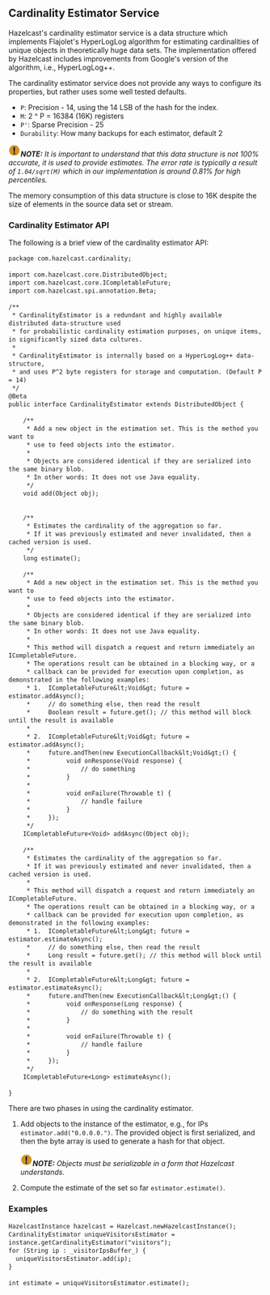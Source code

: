 

## Cardinality Estimator Service

Hazelcast's cardinality estimator service is a data structure which implements Flajolet's HyperLogLog algorithm for estimating cardinalities of unique objects in theoretically huge data sets.
The implementation offered by Hazelcast includes improvements from Google's version of the algorithm, i.e., HyperLogLog++.

The cardinality estimator service does not provide any ways to configure its properties, but rather uses some well tested defaults.

- `P`: Precision - 14, using the 14 LSB of the hash for the index.
- `M`: 2 ^ P = 16384 (16K) registers
- `P'`: Sparse Precision - 25
- `Durability`: How many backups for each estimator, default 2

![image](images/NoteSmall.jpg)***NOTE:*** *It is important to understand that this data structure is not 100% accurate, it is used to provide estimates. The error rate is typically a result of `1.04/sqrt(M)` which in our implementation is around 0.81% for high percentiles.*



The memory consumption of this data structure is close to 16K despite the size of elements in the source data set or stream.

### Cardinality Estimator API

The following is a brief view of the cardinality estimator API:

```
package com.hazelcast.cardinality;

import com.hazelcast.core.DistributedObject;
import com.hazelcast.core.ICompletableFuture;
import com.hazelcast.spi.annotation.Beta;

/**
 * CardinalityEstimator is a redundant and highly available distributed data-structure used
 * for probabilistic cardinality estimation purposes, on unique items, in significantly sized data cultures.
 *
 * CardinalityEstimator is internally based on a HyperLogLog++ data-structure,
 * and uses P^2 byte registers for storage and computation. (Default P = 14)
 */
@Beta
public interface CardinalityEstimator extends DistributedObject {

    /**
     * Add a new object in the estimation set. This is the method you want to
     * use to feed objects into the estimator.
     *
     * Objects are considered identical if they are serialized into the same binary blob.
     * In other words: It does not use Java equality.
     */
    void add(Object obj);


    /**
     * Estimates the cardinality of the aggregation so far.
     * If it was previously estimated and never invalidated, then a cached version is used.
     */
    long estimate();

    /**
     * Add a new object in the estimation set. This is the method you want to
     * use to feed objects into the estimator.
     *
     * Objects are considered identical if they are serialized into the same binary blob.
     * In other words: It does not use Java equality.
     *
     * This method will dispatch a request and return immediately an ICompletableFuture.
     * The operations result can be obtained in a blocking way, or a
     * callback can be provided for execution upon completion, as demonstrated in the following examples:
     * 1.  ICompletableFuture&lt;Void&gt; future = estimator.addAsync();
     *     // do something else, then read the result
     *     Boolean result = future.get(); // this method will block until the result is available
     * 
     * 2.  ICompletableFuture&lt;Void&gt; future = estimator.addAsync();
     *     future.andThen(new ExecutionCallback&lt;Void&gt;() {
     *          void onResponse(Void response) {
     *              // do something
     *          }
     *
     *          void onFailure(Throwable t) {
     *              // handle failure
     *          }
     *     });
     */
    ICompletableFuture<Void> addAsync(Object obj);

    /**
     * Estimates the cardinality of the aggregation so far.
     * If it was previously estimated and never invalidated, then a cached version is used.
     *
     * This method will dispatch a request and return immediately an ICompletableFuture.
     * The operations result can be obtained in a blocking way, or a
     * callback can be provided for execution upon completion, as demonstrated in the following examples:
     * 1.  ICompletableFuture&lt;Long&gt; future = estimator.estimateAsync();
     *     // do something else, then read the result
     *     Long result = future.get(); // this method will block until the result is available
     * 
     * 2.  ICompletableFuture&lt;Long&gt; future = estimator.estimateAsync();
     *     future.andThen(new ExecutionCallback&lt;Long&gt;() {
     *          void onResponse(Long response) {
     *              // do something with the result
     *          }
     *
     *          void onFailure(Throwable t) {
     *              // handle failure
     *          }
     *     });
     */
    ICompletableFuture<Long> estimateAsync();

}
```

There are two phases in using the cardinality estimator.

1. Add objects to the instance of the estimator, e.g., for IPs `estimator.add("0.0.0.0.")`.
The provided object is first serialized, and then the byte array is used to generate a hash for that object.<br></br>
![image](images/NoteSmall.jpg)***NOTE:*** *Objects must be serializable in a form that Hazelcast understands.*

2. Compute the estimate of the set so far `estimator.estimate()`.

### Examples

```
HazelcastInstance hazelcast = Hazelcast.newHazelcastInstance();
CardinalityEstimator uniqueVisitorsEstimator = instance.getCardinalityEstimator("visitors");
for (String ip : _visitorIpsBuffer_) {
  uniqueVisitorsEstimator.add(ip);
}

int estimate = uniqueVisitorsEstimator.estimate();
```
